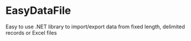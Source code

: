 # EasyDataFile
Easy to use .NET library to import/export data from fixed length, delimited records or Excel files
